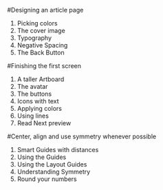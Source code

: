 #Designing an article page
1. Picking colors
2. The cover image
3. Typography
4. Negative Spacing
5. The Back Button

#Finishing the first screen
1. A taller Artboard
2. The avatar
3. The buttons
4. Icons with text
5. Applying colors
6. Using lines
7. Read Next preview

#Center, align and use symmetry whenever possible
1. Smart Guides with distances
2. Using the Guides
3. Using the Layout Guides
4. Understanding Symmetry
5. Round your numbers